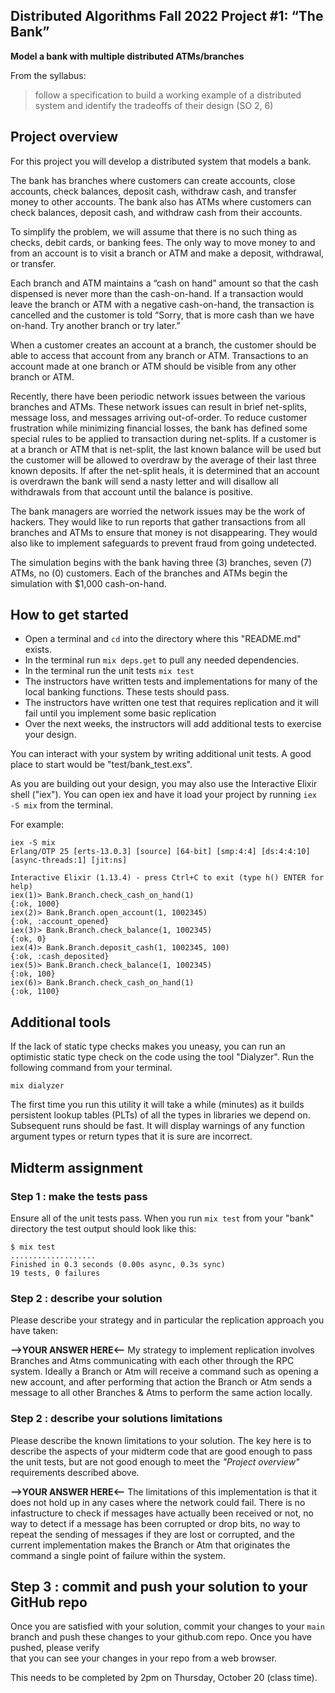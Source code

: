 ## Distributed Algorithms Fall 2022 Project #1: “The Bank”

**Model a bank with multiple distributed ATMs/branches**

From the syllabus:

> follow a specification to build a working example of a distributed system and identify the tradeoffs of their design (SO 2, 6)

## Project overview

For this project you will develop a distributed system that models a bank.

The bank has branches where customers can create accounts, close accounts, check balances, deposit cash, withdraw cash, and transfer money to other accounts. The bank also has ATMs where customers can check balances, deposit cash, and withdraw cash from their accounts. 

To simplify the problem, we will assume that there is no such thing as checks, debit cards, or banking fees. The only way to move money to and from an account is to visit a branch or ATM and make a deposit, withdrawal, or transfer. 

Each branch and ATM maintains a “cash on hand” amount so that the cash dispensed is never more than the cash-on-hand. If a transaction would leave the branch or ATM with a negative cash-on-hand, the transaction is cancelled and the customer is told “Sorry, that is more cash than we have on-hand. Try another branch or try later.”

When a customer creates an account at a branch, the customer should be able to access that account from any branch or ATM. Transactions to an account made at one branch or ATM should be visible from any other branch or ATM. 

Recently, there have been periodic network issues between the various branches and ATMs. These network issues can result in brief net-splits, message loss, and messages arriving out-of-order. To reduce customer frustration while minimizing financial losses, the bank has defined some special rules to be applied to transaction during net-splits. If a customer is at a branch or ATM that is net-split, the last known balance will be used but the customer will be allowed to overdraw by the average of their last three known deposits. If after the net-split heals, it is determined that an account is overdrawn the bank will send a nasty letter and will disallow all withdrawals from that account until the balance is positive.

The bank managers are worried the network issues may be the work of hackers. They would like to run reports that gather transactions from all branches and ATMs to ensure that money is not disappearing. They would also like to implement safeguards to prevent fraud from going undetected.

The simulation begins with the bank having three (3) branches, seven (7) ATMs, no (0) customers. Each of the branches and ATMs begin the simulation with $1,000 cash-on-hand.


## How to get started

* Open a terminal and `cd` into the directory where this "README.md" exists.
* In the terminal run `mix deps.get` to pull any needed dependencies.
* In the terminal run the unit tests `mix test`
* The instructors have written tests and implementations for many of the local banking functions. These tests should pass.
* The instructors have written one test that requires replication and it will fail until you implement some basic replication
* Over the next weeks, the instructors will add additional tests to exercise your design.


You can interact with your system by writing additional unit tests. A good place to start would be "test/bank_test.exs". 

As you are building out your design, you may also use the Interactive Elixir shell ("iex"). You can open iex and have it load your project by running `iex -S mix` from the terminal.

For example:

```
iex -S mix
Erlang/OTP 25 [erts-13.0.3] [source] [64-bit] [smp:4:4] [ds:4:4:10] [async-threads:1] [jit:ns]

Interactive Elixir (1.13.4) - press Ctrl+C to exit (type h() ENTER for help)
iex(1)> Bank.Branch.check_cash_on_hand(1)
{:ok, 1000}
iex(2)> Bank.Branch.open_account(1, 1002345)      
{:ok, :account_opened}
iex(3)> Bank.Branch.check_balance(1, 1002345)
{:ok, 0}
iex(4)> Bank.Branch.deposit_cash(1, 1002345, 100)
{:ok, :cash_deposited}
iex(5)> Bank.Branch.check_balance(1, 1002345)    
{:ok, 100}
iex(6)> Bank.Branch.check_cash_on_hand(1)        
{:ok, 1100}
```


## Additional tools
If the lack of static type checks makes you uneasy, you can run an optimistic 
static type check on the code using the tool "Dialyzer". Run the following
command from your terminal.

```
mix dialyzer
```

The first time you run this utility it will take a while (minutes) as it builds 
persistent lookup tables (PLTs) of all the types in libraries we depend on. 
Subsequent runs should be fast. It will display warnings of any function argument 
types or return types that it is sure are incorrect.


## Midterm assignment

### Step 1 : make the tests pass

Ensure all of the unit tests pass. When you run `mix test` from your "bank" directory
the test output should look like this: 

```
$ mix test
...................
Finished in 0.3 seconds (0.00s async, 0.3s sync)
19 tests, 0 failures
```

### Step 2 : describe your solution

Please describe your strategy and in particular the replication approach you have taken:

**-->YOUR ANSWER HERE<--**
My strategy to implement replication involves Branches and Atms communicating with each other through the RPC system. Ideally a Branch or Atm will receive a command such as opening a new account, and after performing that action the Branch or Atm sends a message to all other Branches & Atms to perform the same action locally.


### Step 2 : describe your solutions limitations

Please describe the known limitations to your solution. The key here is to describe 
the aspects of your midterm code that are good enough to pass the unit tests, but 
are not good enough to meet the *"Project overview"* requirements described above.

**-->YOUR ANSWER HERE<--**
The limitations of this implementation is that it does not hold up in any cases where the network could fail. There is no infastructure to check if messages have actually been received or not, no way to detect if a message has been corrupted or drop bits, no way to repeat the sending of messages if they are lost or corrupted, and the current implementation makes the Branch or Atm that originates the command a single point of failure within the system.

## Step 3 : commit and push your solution to your GitHub repo

Once you are satisfied with your solution, commit your changes to your `main` branch
and push these changes to your github.com repo. Once you have pushed, please verify  
that you can see your changes in your repo from a web browser.

This needs to be completed by 2pm on Thursday, October 20 (class time).

